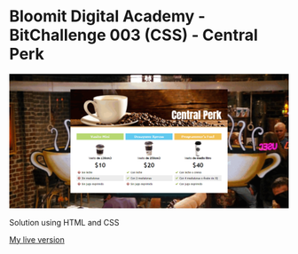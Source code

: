 # Bloomit Digital Academy  - BitChallenge 003 (CSS) - Central Perk



![Design preview for the challenge](./design.png)

Solution using HTML and CSS

[My live version](https://gomezlucas.github.io/Bloomit-Challenges/bit-challenge-003/) 